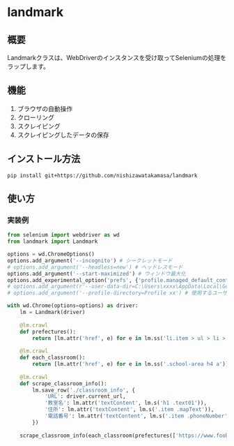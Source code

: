# landmark

## 概要 
Landmarkクラスは、WebDriverのインスタンスを受け取ってSeleniumの処理をラップします。

## 機能
1. ブラウザの自動操作
1. クローリング
1. スクレイピング
1. スクレイピングしたデータの保存

## インストール方法
`pip install git+https://github.com/nishizawatakamasa/landmark`

## 使い方

### 実装例
```py
from selenium import webdriver as wd
from landmark import Landmark

options = wd.ChromeOptions()
options.add_argument('--incognito') # シークレットモード
# options.add_argument('--headless=new') # ヘッドレスモード
options.add_argument('--start-maximized') # ウィンドウ最大化
options.add_experimental_option('prefs', {'profile.managed_default_content_settings.images': 2}) # 画像読み込み無効
# options.add_argument(r'--user-data-dir=C:\Users\xxxx\AppData\Local\Google\Chrome\User Data') # 使用するユーザープロファイルの保存先パス
# options.add_argument('--profile-directory=Profile xx') # 使用するユーザープロファイルのディレクトリ名

with wd.Chrome(options=options) as driver:   
    lm = Landmark(driver)
    
    @lm.crawl
    def prefectures():
        return [lm.attr('href', e) for e in lm.ss('li.item > ul > li > a')]
        
    @lm.crawl
    def each_classroom():
        return [lm.attr('href', e) for e in lm.ss('.school-area h4 a')]
    
    @lm.crawl
    def scrape_classroom_info():
        lm.save_row('./classroom_info', {
            'URL': driver.current_url,
            '教室名': lm.attr('textContent', lm.s('h1 .text01')),
            '住所': lm.attr('textContent', lm.s('.item .mapText')),
            '電話番号': lm.attr('textContent', lm.s('.item .phoneNumber')),
        })
    
    scrape_classroom_info(each_classroom(prefectures(['https://www.foobarbaz1.jp'])))
```
